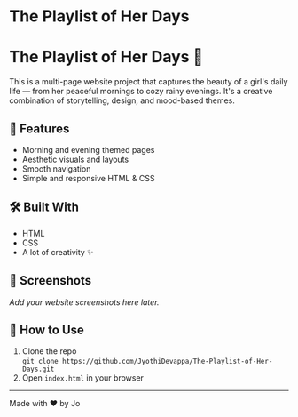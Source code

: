﻿# The Playlist of Her Days
 # The Playlist of Her Days 🎵

This is a multi-page website project that captures the beauty of a girl's daily life — from her peaceful mornings to cozy rainy evenings. It's a creative combination of storytelling, design, and mood-based themes.

## 🌟 Features
- Morning and evening themed pages
- Aesthetic visuals and layouts
- Smooth navigation
- Simple and responsive HTML & CSS

## 🛠️ Built With
- HTML
- CSS
- A lot of creativity ✨

## 📸 Screenshots
_Add your website screenshots here later._

## 📂 How to Use
1. Clone the repo  
   `git clone https://github.com/JyothiDevappa/The-Playlist-of-Her-Days.git`
2. Open `index.html` in your browser

---

Made with ❤️ by Jo


